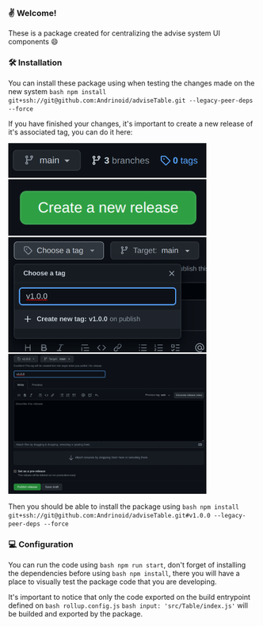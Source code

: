 ### ✌ Welcome!

These is a package created for centralizing the advise system UI components 😄

### 🛠 Installation

You can install these package using when testing the changes made on the new system ```bash npm install git+ssh://git@github.com:Andrinoid/adviseTable.git --legacy-peer-deps --force```

If you have finished your changes, it's important to create a new release of it's associated tag, you can do it here:

<img alt="instruction-1" title="instruction-1" src=".github/assets/instruction-1.png" width="400px" />
<img alt="instruction-2" title="instruction-2" src=".github/assets/instruction-2.png" width="400px" />
<img alt="instruction-3" title="instruction-3" src=".github/assets/instruction-3.png" width="400px" />
<img alt="instruction-4" title="instruction-4" src=".github/assets/instruction-4.png" width="400px" />

Then you should be able to install the package using ```bash npm install git+ssh://git@github.com:Andrinoid/adviseTable.git#v1.0.0 --legacy-peer-deps --force```

### 💻 Configuration

You can run the code using ```bash npm run start```, don't forget of installing the dependencies before using ```bash npm install```, there you will have a place to visually test the package code that you are developing.

It's important to notice that only the code exported on the build entrypoint defined on 
```bash rollup.config.js``` ```bash input: 'src/Table/index.js'``` will be builded and exported by the package.